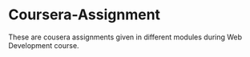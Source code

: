 # Coursera-Assignment
These are cousera assignments given in different modules during Web Development course.
